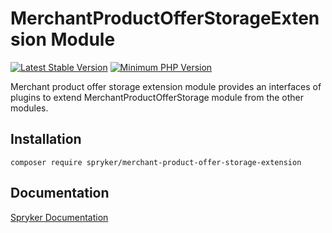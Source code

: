 # MerchantProductOfferStorageExtension Module
[![Latest Stable Version](https://poser.pugx.org/spryker/merchant-product-offer-storage-extension/v/stable.svg)](https://packagist.org/packages/spryker/merchant-product-offer-storage-extension)
[![Minimum PHP Version](https://img.shields.io/badge/php-%3E%3D%208.0-8892BF.svg)](https://php.net/)

Merchant product offer storage extension module provides an interfaces of plugins to extend MerchantProductOfferStorage module from the other modules.

## Installation

```
composer require spryker/merchant-product-offer-storage-extension
```

## Documentation

[Spryker Documentation](https://docs.spryker.com)
